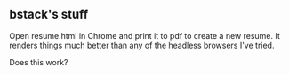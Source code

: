 bstack's stuff
--------------
Open resume.html in Chrome and print it to pdf to create a new resume.
It renders things much better than any of the headless browsers I've tried.

Does this work?
